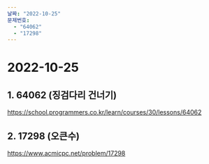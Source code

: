 ```yaml
---
날짜: "2022-10-25"
문제번호:
  - "64062"
  - "17298"
---
```


# 2022-10-25

## 1. 64062 (징검다리 건너기)
https://school.programmers.co.kr/learn/courses/30/lessons/64062


## 2. 17298 (오큰수)
https://www.acmicpc.net/problem/17298 

